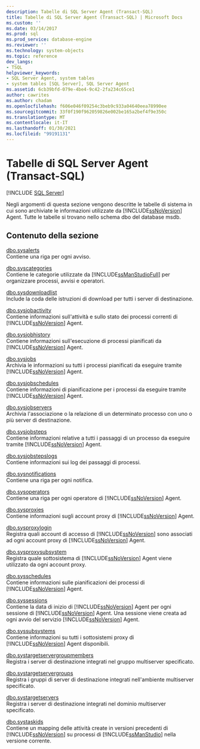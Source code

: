 ```yaml
---
description: Tabelle di SQL Server Agent (Transact-SQL)
title: Tabelle di SQL Server Agent (Transact-SQL) | Microsoft Docs
ms.custom: ''
ms.date: 03/14/2017
ms.prod: sql
ms.prod_service: database-engine
ms.reviewer: ''
ms.technology: system-objects
ms.topic: reference
dev_langs:
- TSQL
helpviewer_keywords:
- SQL Server Agent, system tables
- system tables [SQL Server], SQL Server Agent
ms.assetid: 6cb39bfd-079e-4be4-9c42-2fa234c65ce1
author: cawrites
ms.author: chadam
ms.openlocfilehash: f606e046f09254c3beb9c933a04640eea78990ee
ms.sourcegitcommit: 33f0f190f962059826e002be165a2bef4f9e350c
ms.translationtype: MT
ms.contentlocale: it-IT
ms.lasthandoff: 01/30/2021
ms.locfileid: "99191131"
---
```

# <a name="sql-server-agent-tables-transact-sql"></a>Tabelle di SQL Server Agent (Transact-SQL)
[!INCLUDE [SQL Server](../../includes/applies-to-version/sqlserver.md)]

  Negli argomenti di questa sezione vengono descritte le tabelle di sistema in cui sono archiviate le informazioni utilizzate da [!INCLUDE[ssNoVersion](../../includes/ssnoversion-md.md)] Agent. Tutte le tabelle si trovano nello schema dbo del database msdb.  
  
## <a name="in-this-section"></a>Contenuto della sezione  
 [dbo.sysalerts](../../relational-databases/system-tables/dbo-sysalerts-transact-sql.md)  
 Contiene una riga per ogni avviso.  
  
 [dbo.syscategories](../../relational-databases/system-tables/dbo-syscategories-transact-sql.md)  
 Contiene le categorie utilizzate da [!INCLUDE[ssManStudioFull](../../includes/ssmanstudiofull-md.md)] per organizzare processi, avvisi e operatori.  
  
 [dbo.sysdownloadlist](../../relational-databases/system-tables/dbo-sysdownloadlist-transact-sql.md)  
 Include la coda delle istruzioni di download per tutti i server di destinazione.  
  
 [dbo.sysjobactivity](../../relational-databases/system-tables/dbo-sysjobactivity-transact-sql.md)  
 Contiene informazioni sull'attività e sullo stato dei processi correnti di [!INCLUDE[ssNoVersion](../../includes/ssnoversion-md.md)] Agent.  
  
 [dbo.sysjobhistory](../../relational-databases/system-tables/dbo-sysjobhistory-transact-sql.md)  
 Contiene informazioni sull'esecuzione di processi pianificati da [!INCLUDE[ssNoVersion](../../includes/ssnoversion-md.md)] Agent.  
  
 [dbo.sysjobs](../../relational-databases/system-tables/dbo-sysjobs-transact-sql.md)  
 Archivia le informazioni su tutti i processi pianificati da eseguire tramite [!INCLUDE[ssNoVersion](../../includes/ssnoversion-md.md)] Agent.  
  
 [dbo.sysjobschedules](../../relational-databases/system-tables/dbo-sysjobschedules-transact-sql.md)  
 Contiene informazioni di pianificazione per i processi da eseguire tramite [!INCLUDE[ssNoVersion](../../includes/ssnoversion-md.md)] Agent.  
  
 [dbo.sysjobservers](../../relational-databases/system-tables/dbo-sysjobservers-transact-sql.md)  
 Archivia l'associazione o la relazione di un determinato processo con uno o più server di destinazione.  
  
 [dbo.sysjobsteps](../../relational-databases/system-tables/dbo-sysjobsteps-transact-sql.md)  
 Contiene informazioni relative a tutti i passaggi di un processo da eseguire tramite [!INCLUDE[ssNoVersion](../../includes/ssnoversion-md.md)] Agent.  
  
 [dbo.sysjobstepslogs](../../relational-databases/system-tables/dbo-sysjobstepslogs-transact-sql.md)  
 Contiene informazioni sui log dei passaggi di processi.  
  
 [dbo.sysnotifications](../../relational-databases/system-tables/dbo-sysnotifications-transact-sql.md)  
 Contiene una riga per ogni notifica.  
  
 [dbo.sysoperators](../../relational-databases/system-tables/dbo-sysoperators-transact-sql.md)  
 Contiene una riga per ogni operatore di [!INCLUDE[ssNoVersion](../../includes/ssnoversion-md.md)] Agent.  
  
 [dbo.sysproxies](../../relational-databases/system-tables/dbo-sysproxies-transact-sql.md)  
 Contiene informazioni sugli account proxy di [!INCLUDE[ssNoVersion](../../includes/ssnoversion-md.md)] Agent.  
  
 [dbo.sysproxylogin](../../relational-databases/system-tables/dbo-sysproxylogin-transact-sql.md)  
 Registra quali account di accesso di [!INCLUDE[ssNoVersion](../../includes/ssnoversion-md.md)] sono associati ad ogni account proxy di [!INCLUDE[ssNoVersion](../../includes/ssnoversion-md.md)] Agent.  
  
 [dbo.sysproxysubsystem](../../relational-databases/system-tables/dbo-sysproxysubsystem-transact-sql.md)  
 Registra quale sottosistema di [!INCLUDE[ssNoVersion](../../includes/ssnoversion-md.md)] Agent viene utilizzato da ogni account proxy.  
  
 [dbo.sysschedules](../../relational-databases/system-tables/dbo-sysschedules-transact-sql.md)  
 Contiene informazioni sulle pianificazioni dei processi di [!INCLUDE[ssNoVersion](../../includes/ssnoversion-md.md)] Agent.  
  
 [dbo.syssessions](../../relational-databases/system-tables/dbo-syssessions-transact-sql.md)  
 Contiene la data di inizio di [!INCLUDE[ssNoVersion](../../includes/ssnoversion-md.md)] Agent per ogni sessione di [!INCLUDE[ssNoVersion](../../includes/ssnoversion-md.md)] Agent. Una sessione viene creata ad ogni avvio del servizio [!INCLUDE[ssNoVersion](../../includes/ssnoversion-md.md)] Agent.  
  
 [dbo.syssubsystems](../../relational-databases/system-tables/dbo-sysproxysubsystem-transact-sql.md)  
 Contiene informazioni su tutti i sottosistemi proxy di [!INCLUDE[ssNoVersion](../../includes/ssnoversion-md.md)] Agent disponibili.  
  
 [dbo.systargetservergroupmembers](../../relational-databases/system-tables/dbo-systargetservergroupmembers-transact-sql.md)  
 Registra i server di destinazione integrati nel gruppo multiserver specificato.  
  
 [dbo.systargetservergroups](../../relational-databases/system-tables/dbo-systargetservergroups-transact-sql.md)  
 Registra i gruppi di server di destinazione integrati nell'ambiente multiserver specificato.  
  
 [dbo.systargetservers](../../relational-databases/system-tables/dbo-systargetservers-transact-sql.md)  
 Registra i server di destinazione integrati nel dominio multiserver specificato.  
  
 [dbo.systaskids](../../relational-databases/system-tables/dbo-systaskids-transact-sql.md)  
 Contiene un mapping delle attività create in versioni precedenti di [!INCLUDE[ssNoVersion](../../includes/ssnoversion-md.md)] su processi di [!INCLUDE[ssManStudio](../../includes/ssmanstudio-md.md)] nella versione corrente.  
  
  
